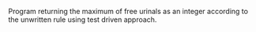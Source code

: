 Program returning the maximum of free urinals as an integer according to the unwritten rule using test driven approach.
